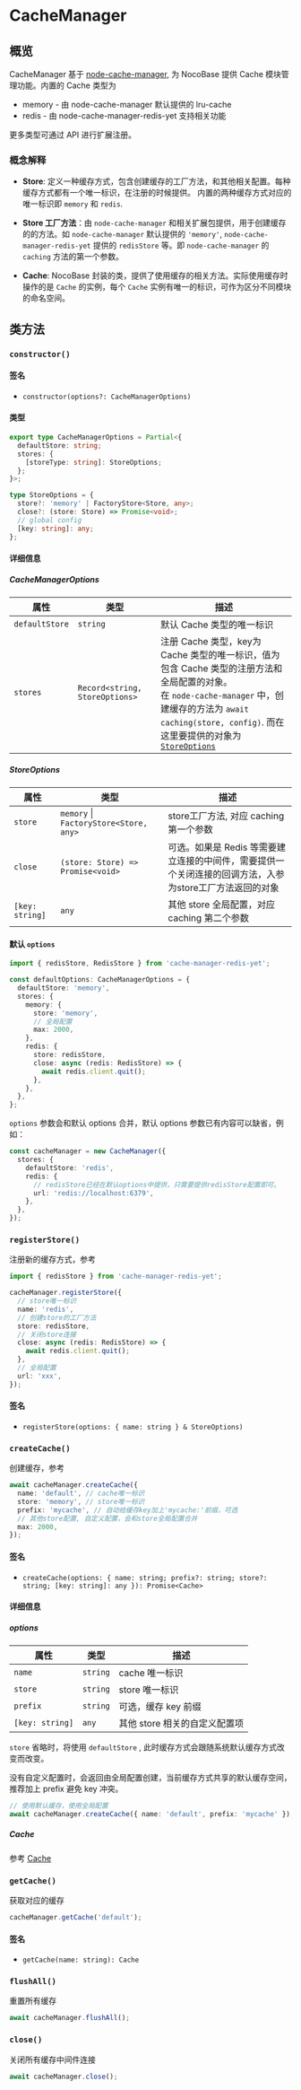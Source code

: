 # CacheManager

## 概览

CacheManager 基于 <a href="https://github.com/node-cache-manager/node-cache-manager" target="_blank">node-cache-manager</a>, 为 NocoBase 提供 Cache 模块管理功能。内置的 Cache 类型为

- memory - 由 node-cache-manager 默认提供的 lru-cache
- redis - 由 node-cache-manager-redis-yet 支持相关功能

更多类型可通过 API 进行扩展注册。

### 概念解释

- **Store**: 定义一种缓存方式，包含创建缓存的工厂方法，和其他相关配置。每种缓存方式都有一个唯一标识，在注册的时候提供。
  内置的两种缓存方式对应的唯一标识即 `memory` 和 `redis`.

- **Store 工厂方法**：由 `node-cache-manager` 和相关扩展包提供，用于创建缓存的的方法。如 `node-cache-manager` 默认提供的 `'memory'`, `node-cache-manager-redis-yet` 提供的 `redisStore` 等。即 `node-cache-manager` 的 `caching` 方法的第一个参数。

- **Cache**: NocoBase 封装的类，提供了使用缓存的相关方法。实际使用缓存时操作的是 `Cache` 的实例，每个 `Cache` 实例有唯一的标识，可作为区分不同模块的命名空间。

## 类方法

### `constructor()`

#### 签名

- `constructor(options?: CacheManagerOptions)`

#### 类型

```ts
export type CacheManagerOptions = Partial<{
  defaultStore: string;
  stores: {
    [storeType: string]: StoreOptions;
  };
}>;

type StoreOptions = {
  store?: 'memory' | FactoryStore<Store, any>;
  close?: (store: Store) => Promise<void>;
  // global config
  [key: string]: any;
};
```

#### 详细信息

##### CacheManagerOptions

| 属性           | 类型                           | 描述                                                                                                                                                                                                                                  |
| -------------- | ------------------------------ | ------------------------------------------------------------------------------------------------------------------------------------------------------------------------------------------------------------------------------------- |
| `defaultStore` | `string`                       | 默认 Cache 类型的唯一标识                                                                                                                                                                                                             |
| `stores`       | `Record<string, StoreOptions>` | 注册 Cache 类型，key为 Cache 类型的唯一标识，值为包含 Cache 类型的注册方法和全局配置的对象。<br />在 `node-cache-manager` 中，创建缓存的方法为 `await caching(store, config)`. 而在这里要提供的对象为 [`StoreOptions`](#storeoptions) |

##### StoreOptions

| 属性            | 类型                                   | 描述                                                                                                     |
| --------------- | -------------------------------------- | -------------------------------------------------------------------------------------------------------- |
| `store`         | `memory` \| `FactoryStore<Store, any>` | store工厂方法, 对应 caching 第一个参数                                                                   |
| `close`         | `(store: Store) => Promise<void>`      | 可选。如果是 Redis 等需要建立连接的中间件，需要提供一个关闭连接的回调方法，入参为store工厂方法返回的对象 |
| `[key: string]` | `any`                                  | 其他 store 全局配置，对应 caching 第二个参数                                                             |

#### 默认 `options`

```ts
import { redisStore, RedisStore } from 'cache-manager-redis-yet';

const defaultOptions: CacheManagerOptions = {
  defaultStore: 'memory',
  stores: {
    memory: {
      store: 'memory',
      // 全局配置
      max: 2000,
    },
    redis: {
      store: redisStore,
      close: async (redis: RedisStore) => {
        await redis.client.quit();
      },
    },
  },
};
```

`options` 参数会和默认 options 合并，默认 options 参数已有内容可以缺省，例如：

```ts
const cacheManager = new CacheManager({
  stores: {
    defaultStore: 'redis',
    redis: {
      // redisStore已经在默认options中提供，只需要提供redisStore配置即可。
      url: 'redis://localhost:6379',
    },
  },
});
```

### `registerStore()`

注册新的缓存方式，参考

```ts
import { redisStore } from 'cache-manager-redis-yet';

cacheManager.registerStore({
  // store唯一标识
  name: 'redis',
  // 创建store的工厂方法
  store: redisStore,
  // 关闭store连接
  close: async (redis: RedisStore) => {
    await redis.client.quit();
  },
  // 全局配置
  url: 'xxx',
});
```

#### 签名

- `registerStore(options: { name: string } & StoreOptions)`

### `createCache()`

创建缓存，参考

```ts
await cacheManager.createCache({
  name: 'default', // cache唯一标识
  store: 'memory', // store唯一标识
  prefix: 'mycache', // 自动给缓存key加上'mycache:'前缀，可选
  // 其他store配置, 自定义配置，会和store全局配置合并
  max: 2000,
});
```

#### 签名

- `createCache(options: { name: string; prefix?: string; store?: string; [key: string]: any }): Promise<Cache>`

#### 详细信息

##### options

| 属性            | 类型     | 描述                          |
| --------------- | -------- | ----------------------------- |
| `name`          | `string` | cache 唯一标识                |
| `store`         | `string` | store 唯一标识                |
| `prefix`        | `string` | 可选，缓存 key 前缀           |
| `[key: string]` | `any`    | 其他 store 相关的自定义配置项 |

`store` 省略时，将使用 `defaultStore` , 此时缓存方式会跟随系统默认缓存方式改变而改变。

没有自定义配置时，会返回由全局配置创建，当前缓存方式共享的默认缓存空间，推荐加上 prefix 避免 key 冲突。

```ts
// 使用默认缓存，使用全局配置
await cacheManager.createCache({ name: 'default', prefix: 'mycache' });
```

##### Cache

参考 [Cache](./cache.md)

### `getCache()`

获取对应的缓存

```ts
cacheManager.getCache('default');
```

#### 签名

- `getCache(name: string): Cache`

### `flushAll()`

重置所有缓存

```ts
await cacheManager.flushAll();
```

### `close()`

关闭所有缓存中间件连接

```ts
await cacheManager.close();
```
